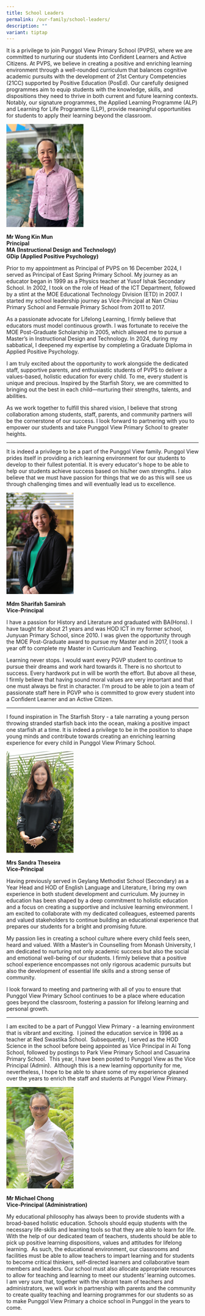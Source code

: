 ```yaml
---
title: School Leaders
permalink: /our-family/school-leaders/
description: ""
variant: tiptap
---
```

<p>It is a privilege to join Punggol View Primary School (PVPS), where we
are committed to nurturing our students into Confident Learners and Active
Citizens. At PVPS, we believe in creating a positive and enriching learning
environment through a well-rounded curriculum that balances cognitive academic
pursuits with the development of 21st Century Competencies (21CC) supported
by Positive Education (PosEd). Our carefully designed programmes aim to
equip students with the knowledge, skills, and dispositions they need to
thrive in both current and future learning contexts. Notably, our signature
programmes, the Applied Learning Programme (ALP) and Learning for Life
Programme (LLP), provide meaningful opportunities for students to apply
their learning beyond the classroom.</p>
<div class="isomer-image-wrapper">
<img style="width: 40%;" height="auto" width="100%" alt="" src="/images/Mr_Wong_P.jpg">
</div>
<p><strong>Mr Wong Kin Mun</strong>
<br><strong>Principal</strong>
<br><strong>MA (Instructional Design and Technology)</strong>
<br><strong>GDip (Applied Positive Psychology)</strong>
</p>
<p>Prior to my appointment as Principal of PVPS on 16 December 2024, I served
as Principal of East Spring Primary School. My journey as an educator began
in 1999 as a Physics teacher at Yusof Ishak Secondary School. In 2002,
I took on the role of Head of the ICT Department, followed by a stint at
the MOE Educational Technology Division (ETD) in 2007. I started my school
leadership journey as Vice-Principal at Nan Chiau Primary School and Fernvale
Primary School from 2011 to 2017.</p>
<p>As a passionate advocate for Lifelong Learning, I firmly believe that
educators must model continuous growth. I was fortunate to receive the
MOE Post-Graduate Scholarship in 2005, which allowed me to pursue a Master’s
in Instructional Design and Technology. In 2024, during my sabbatical,
I deepened my expertise by completing a Graduate Diploma in Applied Positive
Psychology.</p>
<p>I am truly excited about the opportunity to work alongside the dedicated
staff, supportive parents, and enthusiastic students of PVPS to deliver
a values-based, holistic education for every child. To me, every student
is unique and precious. Inspired by the Starfish Story, we are committed
to bringing out the best in each child—nurturing their strengths, talents,
and abilities.</p>
<p>As we work together to fulfill this shared vision, I believe that strong
collaboration among students, staff, parents, and community partners will
be the cornerstone of our success. I look forward to partnering with you
to empower our students and take Punggol View Primary School to greater
heights.</p>
<hr>
<p>It is indeed a privilege to be a part of the Punggol View family. Punggol
View prides itself in providing a rich learning environment for our students
to develop to their fullest potential. It is every educator's hope to be
able to help our students achieve success based on his/her own strengths.
I also believe that we must have passion for things that we do as this
will see us through challenging times and will eventually lead us to excellence.</p>
<div class="isomer-image-wrapper">
<img style="width:35%;" height="auto" width="100%" alt="Mdm Sharifah Samirah" src="/images/Mdm%20Sharifah%20Samirah.jpg">
</div>
<p><strong>Mdm Sharifah Samirah<br>Vice-Principal</strong>
</p>
<p>I have a passion for History and Literature and graduated with BA(Hons).
I have taught for about 21 years and was HOD ICT in my former school, Junyuan
Primary School, since 2010. I was given the opportunity through the MOE
Post-Graduate award to pursue my Master and in 2017, I took a year off
to complete my Master in Curriculum and Teaching.</p>
<p>Learning never stops. I would want every PGVP student to continue to pursue
their dreams and work hard towards it. There is no shortcut to success.
Every hardwork put in will be worth the effort. But above all these, I
firmly believe that having sound moral values are very important and that
one must always be first in character. I'm proud to be able to join a team
of passionate staff here in PGVP who is committed to grow every student
into a Confident Learner and an Active Citizen.</p>
<hr>
<p>I found inspiration in The Starfish Story - a tale narrating a young person
throwing stranded starfish back into the ocean, making a positive impact
one starfish at a time. It is indeed a privilege to be in the position
to shape young minds and contribute towards creating an enriching learning
experience for every child in Punggol View Primary School.</p>
<p></p>
<div class="isomer-image-wrapper">
<img style="width: 35%" height="auto" width="100%" alt="" src="/images/Mrs_Sandra_Theseira.jpg">
</div>
<p><strong>Mrs Sandra Theseira<br>Vice-Principal</strong>
</p>
<p>Having previously served in Geylang Methodist School (Secondary) as a
Year Head and HOD of English Language and Literature, I bring my own experience
in both student development and curriculum. My journey in education has
been shaped by a deep commitment to holistic education and a focus on creating
a supportive and inclusive learning environment. I am excited to collaborate
with my dedicated colleagues, esteemed parents and valued stakeholders
to continue building an educational experience that prepares our students
for a bright and promising future.</p>
<p>My passion lies in creating a school culture where every child feels seen,
heard and valued. With a Master’s in Counselling from Monash University,
I am dedicated to nurturing not only academic success but also the social
and emotional well-being of our students. I firmly believe that a positive
school experience encompasses not only rigorous academic pursuits but also
the development of essential life skills and a strong sense of community.</p>
<p>I look forward to meeting and partnering with all of you to ensure that
Punggol View Primary School continues to be a place where education goes
beyond the classroom, fostering a passion for lifelong learning and personal
growth.</p>
<hr>
<p>I am excited to be a part of Punggol View Primary - a learning environment
that is vibrant and exciting.&nbsp; I joined the education service in 1996
as a teacher at Red Swastika School.&nbsp; Subsequently, I served as the
HOD Science in the school before being appointed as Vice Principal in Ai
Tong School, followed by postings to Park View Primary School and Casuarina
Primary School.&nbsp; This year, I have been posted to Punggol View as
the Vice Principal (Admin).&nbsp; Although this is a new learning opportunity
for me, nevertheless, I hope to be able to share some of my experience
gleaned over the years to enrich the staff and students at Punggol View
Primary.</p>
<div class="isomer-image-wrapper">
<img style="width:35%;" height="auto" width="100%" alt="Mr Michael Chong" src="/images/Mr%20Michael%20Chong.jpg">
</div>
<p><strong>Mr Michael Chong<br>Vice-Principal (Administration)</strong>
</p>
<p>My educational philosophy has always been to provide students with a broad-based
holistic education. Schools should equip students with the necessary life-skills
and learning tools so that they are able to learn for life. With the help
of our dedicated team of teachers, students should be able to pick up positive
learning dispositions, values and attitudes for lifelong learning.&nbsp;
As such, the educational environment, our classrooms and facilities must
be able to allow teachers to impart learning and for students to become
critical thinkers, self-directed learners and collaborative team members
and leaders. Our school must also allocate appropriate resources to allow
for teaching and learning to meet our students’ learning outcomes.&nbsp;
I am very sure that, together with the vibrant team of teachers and administrators,
we will work in partnership with parents and the community to create quality
teaching and learning programmes for our students so as to make Punggol
View Primary a choice school in Punggol in the years to come.</p>